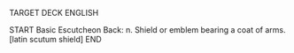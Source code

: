 TARGET DECK
ENGLISH

START
Basic
Escutcheon
Back: n. Shield or emblem bearing a coat of arms. [latin scutum shield]
END
